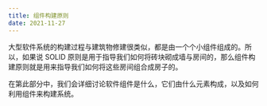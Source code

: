 ```yaml
---
title: 组件构建原则
date: 2021-11-27
---
```



大型软件系统的构建过程与建筑物修建很类似，都是由一个个小组件组成的。所以，如果说 SOLID 原则是用于指导我们如何将砖块砌成墙与房间的，那么组件构建原则就是用来指导我们如何将这些房间组合成房子的。

在第此部分中，我们会详细讨论软件组件是什么，它们由什么元素构成，以及如何利用组件来构建系统。